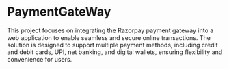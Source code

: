 # PaymentGateWay
This project focuses on integrating the Razorpay payment gateway into a web application to enable seamless and secure online transactions. The solution is designed to support multiple payment methods, including credit and debit cards, UPI, net banking, and digital wallets, ensuring flexibility and convenience for users.

